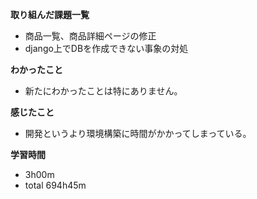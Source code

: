 **取り組んだ課題一覧**
* 商品一覧、商品詳細ページの修正
 * django上でDBを作成できない事象の対処

**わかったこと**
* 新たにわかったことは特にありません。
  
**感じたこと**
* 開発というより環境構築に時間がかかってしまっている。

**学習時間**
* 3h00m
 * total 694h45m
